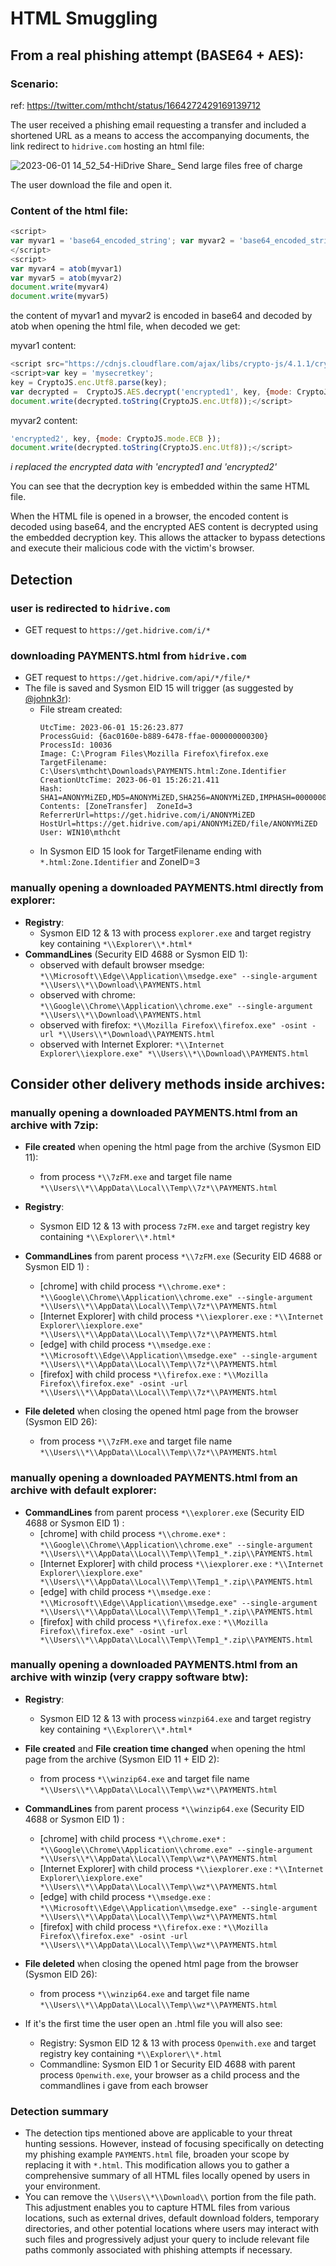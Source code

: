 # HTML Smuggling

## From a real phishing attempt (BASE64 + AES):

### Scenario:
ref: https://twitter.com/mthcht/status/1664272429169139712

The user received a phishing email requesting a transfer and included a shortened URL as a means to access the accompanying documents, the link redirect to `hidrive.com` hosting an html file:


![2023-06-01 14_52_54-HiDrive Share_ Send large files free of charge](https://github.com/mthcht/Purpleteam/assets/75267080/f7242815-7939-441a-8b25-83d6a711ddbb)

The user download the file and open it.

### Content of the html file:
```javascript
<script>
var myvar1 = 'base64_encoded_string'; var myvar2 = 'base64_encoded_string';myvar3 = ""
</script>
<script>
var myvar4 = atob(myvar1)
var myvar5 = atob(myvar2)
document.write(myvar4)
document.write(myvar5)
```

the content of myvar1 and myvar2 is encoded in base64 and decoded by atob when opening the html file, when decoded we get:

myvar1 content:
```javascript
<script src="https://cdnjs.cloudflare.com/ajax/libs/crypto-js/4.1.1/crypto-js.min.js"></script>
<script>var key = 'mysecretkey'; 
key = CryptoJS.enc.Utf8.parse(key); 
var decrypted =  CryptoJS.AES.decrypt('encrypted1', key, {mode: CryptoJS.mode.ECB }); 
document.write(decrypted.toString(CryptoJS.enc.Utf8));</script>
```

myvar2 content:
```javascript
'encrypted2', key, {mode: CryptoJS.mode.ECB }); 
document.write(decrypted.toString(CryptoJS.enc.Utf8));</script>
```
*i replaced the encrypted data with 'encrypted1 and 'encrypted2'*

You can see that the decryption key is embedded within the same HTML file.

When the HTML file is opened in a browser, the encoded content is decoded using base64, and the encrypted AES content is decrypted using the embedded decryption key.
This allows the attacker to bypass detections and execute their malicious code with the victim's browser.

## Detection

### user is redirected to `hidrive.com`
  - GET request to `https://get.hidrive.com/i/*`

### downloading PAYMENTS.html from `hidrive.com`
  - GET request to `https://get.hidrive.com/api/*/file/*`
  - The file is saved and Sysmon EID 15 will trigger (as suggested by [@johnk3r](https://twitter.com/mthcht/status/1664294705557823489)):
    - File stream created:
      ```
      UtcTime: 2023-06-01 15:26:23.877
      ProcessGuid: {6ac0160e-b889-6478-ffae-000000000300}
      ProcessId: 10036
      Image: C:\Program Files\Mozilla Firefox\firefox.exe
      TargetFilename: C:\Users\mthcht\Downloads\PAYMENTS.html:Zone.Identifier
      CreationUtcTime: 2023-06-01 15:26:21.411
      Hash: SHA1=ANONYMiZED,MD5=ANONYMiZED,SHA256=ANONYMiZED,IMPHASH=00000000000000000000000000000000
      Contents: [ZoneTransfer]  ZoneId=3  ReferrerUrl=https://get.hidrive.com/i/ANONYMiZED  HostUrl=https://get.hidrive.com/api/ANONYMiZED/file/ANONYMiZED
      User: WIN10\mthcht
      ```
    - In Sysmon EID 15 look for TargetFilename ending with `*.html:Zone.Identifier` and ZoneID=3

### manually opening a downloaded PAYMENTS.html directly from explorer:
  - **Registry**:
    - Sysmon EID 12 & 13 with process `explorer.exe` and target registry key containing `*\\Explorer\\*.html*`
  - **CommandLines** (Security EID 4688 or Sysmon EID 1): 
    - observed with default browser msedge: `*\\Microsoft\\Edge\\Application\\msedge.exe" --single-argument *\\Users\\*\\Download\\PAYMENTS.html`
    - observed with chrome: `*\\Google\\Chrome\\Application\\chrome.exe" --single-argument *\\Users\\*\\Download\\PAYMENTS.html`
    - observed with firefox: `*\\Mozilla Firefox\\firefox.exe" -osint -url *\\Users\\*\Download\\PAYMENTS.html`
    - observed with Internet Explorer: `*\\Internet Explorer\\iexplore.exe" *\\Users\\*\\Download\\PAYMENTS.html`

## Consider other delivery methods inside archives:

### manually opening a downloaded PAYMENTS.html from an archive with 7zip:
  - **File created** when opening the html page from the archive (Sysmon EID 11):
    - from process `*\\7zFM.exe` and target file name `*\\Users\\*\\AppData\\Local\\Temp\\7z*\\PAYMENTS.html`
  - **Registry**:
    - Sysmon EID 12 & 13 with process `7zFM.exe` and target registry key containing `*\\Explorer\\*.html*`
  - **CommandLines** from parent process `*\\7zFM.exe` (Security EID 4688 or Sysmon EID 1) :
    - [chrome] with child process `*\\chrome.exe*` : `*\\Google\\Chrome\\Application\\chrome.exe" --single-argument *\\Users\\*\\AppData\\Local\\Temp\\7z*\\PAYMENTS.html`  
    - [Internet Explorer] with child process `*\\iexplorer.exe` : `*\\Internet Explorer\\iexplore.exe" *\\Users\\*\\AppData\\Local\\Temp\\7z*\\PAYMENTS.html` 
    - [edge] with child process `*\\msedge.exe` : `*\\Microsoft\\Edge\\Application\\msedge.exe" --single-argument *\\Users\\*\\AppData\\Local\\Temp\\7z*\\PAYMENTS.html`
    - [firefox] with child process `*\\firefox.exe` : `*\\Mozilla Firefox\\firefox.exe" -osint -url *\\Users\\*\\AppData\\Local\\Temp\\7z*\\PAYMENTS.html`
    
  - **File deleted** when closing the opened html page from the browser (Sysmon EID 26):
    - from process `*\\7zFM.exe` and target file name `*\\Users\\*\\AppData\\Local\\Temp\\7z*\\PAYMENTS.html`
    
### manually opening a downloaded PAYMENTS.html from an archive with default explorer:
  - **CommandLines** from parent process `*\\explorer.exe` (Security EID 4688 or Sysmon EID 1) :
    - [chrome] with child process `*\\chrome.exe*` : `*\\Google\\Chrome\\Application\\chrome.exe" --single-argument *\\Users\\*\\AppData\\Local\\Temp\\Temp1_*.zip\\PAYMENTS.html`
    - [Internet Explorer] with child process `*\\iexplorer.exe` : `*\\Internet Explorer\\iexplore.exe" *\\Users\\*\\AppData\\Local\\Temp\\Temp1_*.zip\\PAYMENTS.html`
    - [edge] with child process `*\\msedge.exe` : `*\\Microsoft\\Edge\\Application\\msedge.exe" --single-argument *\\Users\\*\\AppData\\Local\\Temp\\Temp1_*.zip\\PAYMENTS.html`
    - [firefox] with child process `*\\firefox.exe` : `*\\Mozilla Firefox\\firefox.exe" -osint -url *\\Users\\*\\AppData\\Local\\Temp\\Temp1_*.zip\\PAYMENTS.html`
    
### manually opening a downloaded PAYMENTS.html from an archive with winzip (very crappy software btw):
  - **Registry**:
    - Sysmon EID 12 & 13 with process `winzpi64.exe` and target registry key containing `*\\Explorer\\*.html*`
  - **File created** and **File creation time changed** when opening the html page from the archive (Sysmon EID 11 + EID 2):
    - from process `*\\winzip64.exe` and target file name `*\\Users\\*\\AppData\\Local\\Temp\\wz*\\PAYMENTS.html`
  - **CommandLines** from parent process `*\\winzip64.exe` (Security EID 4688 or Sysmon EID 1) :
    - [chrome] with child process `*\\chrome.exe*` : `*\\Google\\Chrome\\Application\\chrome.exe" --single-argument *\\Users\\*\\AppData\\Local\\Temp\\wz*\\PAYMENTS.html`
    - [Internet Explorer] with child process `*\\iexplorer.exe` : `*\\Internet Explorer\\iexplore.exe" *\\Users\\*\\AppData\\Local\\Temp\\wz*\\PAYMENTS.html`
    - [edge] with child process `*\\msedge.exe` : `*\\Microsoft\\Edge\\Application\\msedge.exe" --single-argument *\\Users\\*\\AppData\\Local\\Temp\\wz*\\PAYMENTS.html`
    - [firefox] with child process `*\\firefox.exe` : `*\\Mozilla Firefox\\firefox.exe" -osint -url *\\Users\\*\\AppData\\Local\\Temp\\wz*\\PAYMENTS.html`
  - **File deleted** when closing the opened html page from the browser (Sysmon EID 26):
    - from process `*\\winzip64.exe` and target file name `*\\Users\\*\\AppData\\Local\\Temp\\wz*\\PAYMENTS.html`
    

- If it's the first time the user open an .html file you will also see:
    - Registry: Sysmon EID 12 & 13 with process `Openwith.exe` and target registry key containing `*\\Explorer\\*.html`
    - Commandline: Sysmon EID 1 or Security EID 4688 with parent process `Openwith.exe`, your browser as a child process and the commandlines i gave from each browser

### Detection summary
  - The detection tips mentioned above are applicable to your threat hunting sessions. However, instead of focusing specifically on detecting my phishing example `PAYMENTS.html` file, broaden your scope by replacing it with `*.html`. This modification allows you to gather a comprehensive summary of all HTML files locally opened by users in your environment.
  - You can remove the `\\Users\\*\\Download\\` portion from the file path. This adjustment enables you to capture HTML files from various locations, such as external drives, default download folders, temporary directories, and other potential locations where users may interact with such files and progressively adjust your query to include relevant file paths commonly associated with phishing attempts if necessary.
